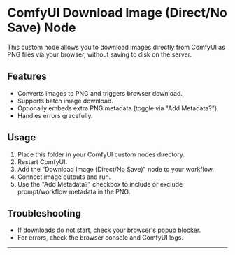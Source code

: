 # ComfyUI Download Image (Direct/No Save) Node

This custom node allows you to download images directly from ComfyUI as PNG files via your browser, without saving to disk on the server.

## Features

-   Converts images to PNG and triggers browser download.
-   Supports batch image download.
-   Optionally embeds extra PNG metadata (toggle via "Add Metadata?").
-   Handles errors gracefully.

## Usage

1. Place this folder in your ComfyUI custom nodes directory.
2. Restart ComfyUI.
3. Add the "Download Image (Direct/No Save)" node to your workflow.
4. Connect image outputs and run.
5. Use the "Add Metadata?" checkbox to include or exclude prompt/workflow metadata in the PNG.

## Troubleshooting

-   If downloads do not start, check your browser's popup blocker.
-   For errors, check the browser console and ComfyUI logs.

---
